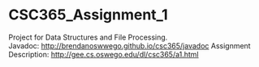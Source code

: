 # CSC365_Assignment_1
Project for Data Structures and File Processing.<br>
Javadoc: http://brendanoswwego.github.io/csc365/javadoc
Assignment Description: http://gee.cs.oswego.edu/dl/csc365/a1.html
